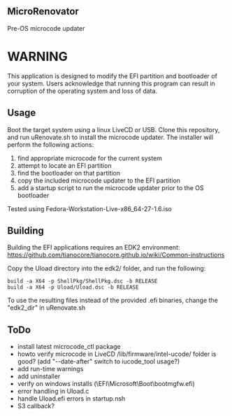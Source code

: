 ## MicroRenovator
Pre-OS microcode updater

# WARNING

This application is designed to modify the EFI partition and bootloader of
your system. Users acknowledge that running this program can result 
in corruption of the operating system and loss of data.


## Usage

Boot the target system using a linux LiveCD or USB. Clone this
repository, and run uRenovate.sh to install the microcode updater.
The installer will perform the following actions:
1. find appropriate microcode for the current system
2. attempt to locate an EFI partition
3. find the bootloader on that partition
4. copy the included microcode updater to the EFI partition
5. add a startup script to run the microcode updater prior to the OS bootloader

Tested using Fedora-Workstation-Live-x86_64-27-1.6.iso


## Building

Building the EFI applications requires an EDK2 environment:
https://github.com/tianocore/tianocore.github.io/wiki/Common-instructions

Copy the Uload directory into the edk2/ folder, and run the following:
```
build -a X64 -p ShellPkg/ShellPkg.dsc -b RELEASE
build -a X64 -p Uload/Uload.dsc -b RELEASE
```

To use the resulting files instead of the provided .efi binaries, change the "edk2_dir" in uRenovate.sh


## ToDo
* install latest microcode_ctl package
* howto verify microcode in LiveCD /lib/firmware/intel-ucode/ folder is good? (add "--date-after" switch to iucode_tool usage?)
* add run-time warnings
* add uninstaller
* verify on windows installs (\EFI\Microsoft\Boot\bootmgfw.efi)
* error handling in Uload.c
* handle Uload.efi errors in startup.nsh
* S3 callback?


